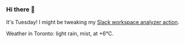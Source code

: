 ### Hi there :wave:

It's Tuesday! I might be tweaking my [Slack workspace analyzer action](https://github.com/bewuethr/slack-analyzer).

Weather in Toronto: light rain, mist, at +6°C.
